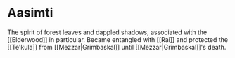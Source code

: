 # Aasimti

The spirit of forest leaves and dappled shadows, associated with the [[Elderwood]] in particular. Became entangled with [[Rai]] and protected the [[Te'kula]] from [[Mezzar|Grimbaskal]] until [[Mezzar|Grimbaskal]]'s death. 


